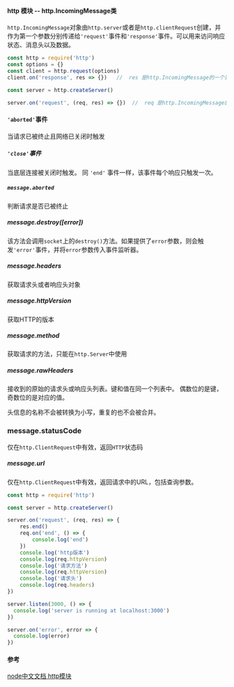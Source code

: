 #### http 模块 -- http.IncomingMessage类

`http.IncomingMessage`对象由`http.server`或者是`http.clientRequest`创建，并作为第一个参数分别传递给`'request'`事件和`'response'`事件。可以用来访问响应状态、消息头以及数据。

```js
const http = require('http')
const options = {}
const client = http.request(options)
client.on('response', res => {})   //  res 是http.IncomingMessage的一个实例

const server = http.createServer()

server.on('request', (req, res) => {})  //  req 是http.IncomingMessage的一个实例
```

#### `'aborted'`事件

当请求已被终止且网络已关闭时触发

##### `'close'`事件

当底层连接被关闭时触发。 同 `'end'` 事件一样，该事件每个响应只触发一次。

##### `message.aborted`

判断请求是否已被终止

##### message.destroy([error])

该方法会调用`socket`上的`destroy()`方法。如果提供了`error`参数，则会触发`'error'`事件，并将`error`参数传入事件监听器。

##### message.headers

获取请求头或者响应头对象

##### message.httpVersion

获取HTTP的版本

##### message.method

获取请求的方法，只能在`http.Server`中使用

##### message.rawHeaders

接收到的原始的请求头或响应头列表。键和值在同一个列表中。 偶数位的是键，奇数位的是对应的值。

头信息的名称不会被转换为小写，重复的也不会被合并。

### message.statusCode

仅在`http.ClientRequest`中有效，返回`HTTP`状态码

##### message.url

仅在`http.ClientRequest`中有效，返回请求中的URL，包括查询参数。

```js
const http = require('http')

const server = http.createServer()

server.on('request', (req, res) => {
    res.end()
    req.on('end', () => {
        console.log('end')
    })
    console.log('http版本')
    console.log(req.httpVersion)
    console.log('请求方法')
    console.log(req.httpVersion)
    console.log('请求头')
    console.log(req.headers)
})

server.listen(3000, () => {
  console.log('server is running at localhost:3000')
})

server.on('error', error => {
  console.log(error)
})

```






#### 参考

[node中文文档 http模块](http://nodejs.cn/api/http.html)
